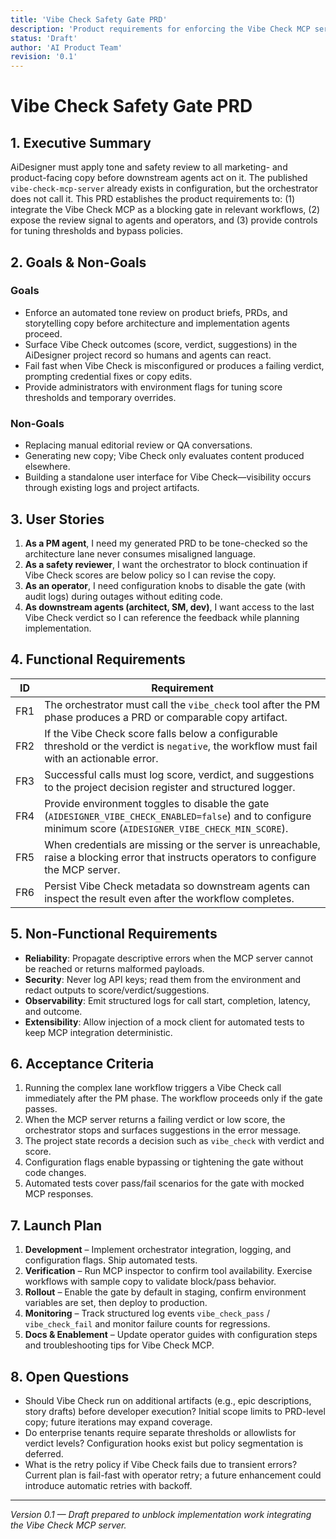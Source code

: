 ```yaml
---
title: 'Vibe Check Safety Gate PRD'
description: 'Product requirements for enforcing the Vibe Check MCP server across AiDesigner agent workflows.'
status: 'Draft'
author: 'AI Product Team'
revision: '0.1'
---
```


# Vibe Check Safety Gate PRD

## 1. Executive Summary

AiDesigner must apply tone and safety review to all marketing- and product-facing copy before downstream agents act on it. The published `vibe-check-mcp-server` already exists in configuration, but the orchestrator does not call it. This PRD establishes the product requirements to: (1) integrate the Vibe Check MCP as a blocking gate in relevant workflows, (2) expose the review signal to agents and operators, and (3) provide controls for tuning thresholds and bypass policies.

## 2. Goals & Non-Goals

### Goals

- Enforce an automated tone review on product briefs, PRDs, and storytelling copy before architecture and implementation agents proceed.
- Surface Vibe Check outcomes (score, verdict, suggestions) in the AiDesigner project record so humans and agents can react.
- Fail fast when Vibe Check is misconfigured or produces a failing verdict, prompting credential fixes or copy edits.
- Provide administrators with environment flags for tuning score thresholds and temporary overrides.

### Non-Goals

- Replacing manual editorial review or QA conversations.
- Generating new copy; Vibe Check only evaluates content produced elsewhere.
- Building a standalone user interface for Vibe Check—visibility occurs through existing logs and project artifacts.

## 3. User Stories

1. **As a PM agent**, I need my generated PRD to be tone-checked so the architecture lane never consumes misaligned language.
2. **As a safety reviewer**, I want the orchestrator to block continuation if Vibe Check scores are below policy so I can revise the copy.
3. **As an operator**, I need configuration knobs to disable the gate (with audit logs) during outages without editing code.
4. **As downstream agents (architect, SM, dev)**, I want access to the last Vibe Check verdict so I can reference the feedback while planning implementation.

## 4. Functional Requirements

| ID  | Requirement                                                                                                                                                 |
| --- | ----------------------------------------------------------------------------------------------------------------------------------------------------------- |
| FR1 | The orchestrator must call the `vibe_check` tool after the PM phase produces a PRD or comparable copy artifact.                                             |
| FR2 | If the Vibe Check score falls below a configurable threshold or the verdict is `negative`, the workflow must fail with an actionable error.                 |
| FR3 | Successful calls must log score, verdict, and suggestions to the project decision register and structured logger.                                           |
| FR4 | Provide environment toggles to disable the gate (`AIDESIGNER_VIBE_CHECK_ENABLED=false`) and to configure minimum score (`AIDESIGNER_VIBE_CHECK_MIN_SCORE`). |
| FR5 | When credentials are missing or the server is unreachable, raise a blocking error that instructs operators to configure the MCP server.                     |
| FR6 | Persist Vibe Check metadata so downstream agents can inspect the result even after the workflow completes.                                                  |

## 5. Non-Functional Requirements

- **Reliability**: Propagate descriptive errors when the MCP server cannot be reached or returns malformed payloads.
- **Security**: Never log API keys; read them from the environment and redact outputs to score/verdict/suggestions.
- **Observability**: Emit structured logs for call start, completion, latency, and outcome.
- **Extensibility**: Allow injection of a mock client for automated tests to keep MCP integration deterministic.

## 6. Acceptance Criteria

1. Running the complex lane workflow triggers a Vibe Check call immediately after the PM phase. The workflow proceeds only if the gate passes.
2. When the MCP server returns a failing verdict or low score, the orchestrator stops and surfaces suggestions in the error message.
3. The project state records a decision such as `vibe_check` with verdict and score.
4. Configuration flags enable bypassing or tightening the gate without code changes.
5. Automated tests cover pass/fail scenarios for the gate with mocked MCP responses.

## 7. Launch Plan

1. **Development** – Implement orchestrator integration, logging, and configuration flags. Ship automated tests.
2. **Verification** – Run MCP inspector to confirm tool availability. Exercise workflows with sample copy to validate block/pass behavior.
3. **Rollout** – Enable the gate by default in staging, confirm environment variables are set, then deploy to production.
4. **Monitoring** – Track structured log events `vibe_check_pass` / `vibe_check_fail` and monitor failure counts for regressions.
5. **Docs & Enablement** – Update operator guides with configuration steps and troubleshooting tips for Vibe Check MCP.

## 8. Open Questions

- Should Vibe Check run on additional artifacts (e.g., epic descriptions, story drafts) before developer execution? Initial scope limits to PRD-level copy; future iterations may expand coverage.
- Do enterprise tenants require separate thresholds or allowlists for verdict levels? Configuration hooks exist but policy segmentation is deferred.
- What is the retry policy if Vibe Check fails due to transient errors? Current plan is fail-fast with operator retry; a future enhancement could introduce automatic retries with backoff.

---

_Version 0.1 — Draft prepared to unblock implementation work integrating the Vibe Check MCP server._
